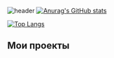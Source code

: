 ![header](https://capsule-render.vercel.app/api?type=waving&color=gradient&height=256&section=header&text=Привет%20мир!&fontSize=75&animation=fadeIn&fontAlignY=30&desc=Добро%20пожаловать%20на%20мой%20GitHub%20профиль!&descAlignY=51&descAlign=62)
[![Anurag's GitHub stats](https://github-readme-stats.vercel.app/api?username=efefew&theme=cobalt)](https://github.com/anuraghazra/github-readme-stats)

[![Top Langs](https://github-readme-stats.vercel.app/api/top-langs/?username=efefew&hide_progress=false&theme=cobalt)](https://github.com/anuraghazra/github-readme-stats)
## Мои проекты
